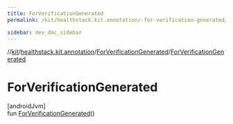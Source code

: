 ```yaml
---
title: ForVerificationGenerated
permalink: /kit/healthstack.kit.annotation/-for-verification-generated/-for-verification-generated.html

sidebar: dev_doc_sidebar
---
```

//[kit](../../../kit.html)/[healthstack.kit.annotation](../index.html)/[ForVerificationGenerated](index.html)/[ForVerificationGenerated](-for-verification-generated.html)



# ForVerificationGenerated



[androidJvm]\
fun [ForVerificationGenerated](-for-verification-generated.html)()




